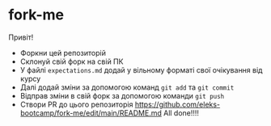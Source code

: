 # fork-me

Привіт!

* Форкни цей репозиторій
* Склонуй свій форк на свій ПК
* У файлі `expectations.md` додай у вільному форматі свої очікування від курсу
* Далі додай зміни за допомогою команд `git add` та `git commit`
* Відправ зміни в свій форк за допомогою команди `git push`
* Створи PR до цього репозиторія <https://github.com/eleks-bootcamp/fork-me/edit/main/README.md>
 All done!!!!
